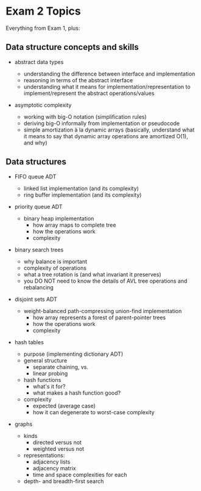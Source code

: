 # Exam 2 Topics

Everything from Exam 1, plus:

## Data structure concepts and skills

  - abstract data types
      - understanding the difference between interface and
        implementation
      - reasoning in terms of the abstract interface
      - understanding what it means for implementation/representation to
        implement/represent the abstract operations/values

  - asymptotic complexity
      - working with big-O notation (simplification rules)
      - deriving big-O informally from implementation or pseudocode
      - simple amortization à la dynamic arrays (basically, understand
        what it means to say that dynamic array operations are amortized
        O(1), and why)

## Data structures

  - FIFO queue ADT
      - linked list implementation (and its complexity)
      - ring buffer implementation (and its complexity)

  - priority queue ADT
      - binary heap implementation
          - how array maps to complete tree
          - how the operations work
          - complexity

  - binary search trees
      - why balance is important
      - complexity of operations
      - what a tree rotation is (and what invariant it preserves)
      - you DO NOT need to know the details of AVL tree operations and
        rebalancing

  - disjoint sets ADT
      - weight-balanced path-compressing union-find implementation
          - how array represents a forest of parent-pointer trees
          - how the operations work
          - complexity

  - hash tables
      - purpose (implementing dictionary ADT)
      - general structure
          - separate chaining, vs.
          - linear probing
      - hash functions
          - what's it for?
          - what makes a hash function good?
      - complexity
          - expected (average case)
          - how it can degenerate to worst-case complexity

  - graphs
      - kinds
          - directed versus not
          - weighted versus not
      - representations:
          - adjacency lists
          - adjacency matrix
          - time and space complexities for each
      - depth- and breadth-first search

